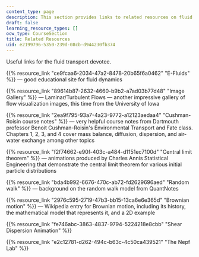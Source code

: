 ```yaml
---
content_type: page
description: This section provides links to related resources on fluid transport.
draft: false
learning_resource_types: []
ocw_type: CourseSection
title: Related Resources
uid: e2199796-5350-239d-08cb-d944230fb374
---
```

Useful links for the fluid transport devotee.

{{% resource_link "ce9fcaa6-2034-47a2-8478-20b65f6a0462" "E-Fluids" %}} — good educational site for fluid dynamics

{{% resource_link "89614b87-2632-4660-b9b2-a7ad03b77d48" "Image Gallery" %}} — Laminar/Turbulent Flows — another impressive gallery of flow visualization images, this time from the University of Iowa

{{% resource_link "2ea9f795-93a7-4a23-9772-a12123aedaa4" "Cushman-Roisin course notes" %}} — very helpful course notes from Dartmouth professor Benoit Cushman-Roisin's Environmental Transport and Fate class. Chapters 1, 2, 3, and 4 cover mass balance, diffusion, dispersion, and air-water exchange among other topics

{{% resource_link "f2f74662-e90f-403c-a484-d1151ec7100d" "Central limit theorem" %}} — animations produced by Charles Annis Statistical Engineering that demonstrate the central limit theorem for various initial particle distributions

{{% resource_link "bda4b992-6676-470c-ab72-fd2629696aed" "Random walk" %}} — background on the random walk model from QuantNotes

{{% resource_link "2976c595-2719-47b3-bb15-13ca6e6e365d" "Brownian motion" %}} — Wikipedia entry for Brownian motion, including its history, the mathematical model that represents it, and a 2D example

{{% resource_link "fe746abc-3863-4837-9794-5224218e8cbb" "Shear Dispersion Animation" %}}

{{% resource_link "e2c12781-d262-494c-b63c-4c50ca439521" "The Nepf Lab" %}}